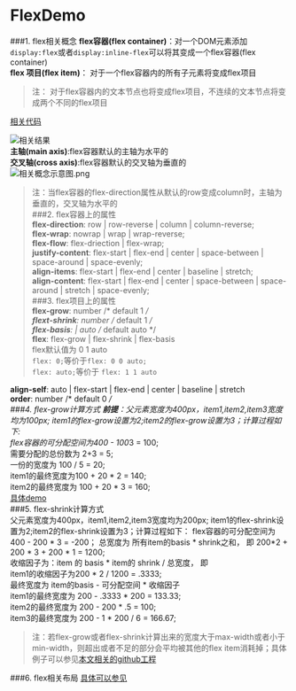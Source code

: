 # FlexDemo
###1. flex相关概念
**flex容器(flex container)**：对一个DOM元素添加```display:flex```或者```display:inline-flex```可以将其变成一个flex容器(flex container)  
**flex 项目(flex item)**： 对于一个flex容器内的所有子元素将变成flex项目  
>注： 对于flex容器内的文本节点也将变成flex项目，不连续的文本节点将变成两个不同的flex项目  
  
[相关代码]((https://github.com/zhangjing28/FlexDemo/blob/master/page/flexWithText.html) )  

![相关结果](https://upload-images.jianshu.io/upload_images/12275615-6ffaa5b0cf20032d.png?imageMogr2/auto-orient/strip%7CimageView2/2/w/1240)  
**主轴(main axis)**:flex容器默认的主轴为水平的  
**交叉轴(cross axis)**:flex容器默认的交叉轴为垂直的  
![相关概念示意图.png](https://upload-images.jianshu.io/upload_images/12275615-187a7930c0f5580b.png?imageMogr2/auto-orient/strip%7CimageView2/2/w/1240)  
>注：当flex容器的flex-direction属性从默认的row变成column时，主轴为垂直的，交叉轴为水平的  
###2. flex容器上的属性  
**flex-direction**: row | row-reverse | column | column-reverse;  
**flex-wrap**: nowrap | wrap | wrap-reverse;  
**flex-flow**: flex-driection | flex-wrap;  
**justify-content**: flex-start | flex-end | center | space-between | space-around | space-evenly;  
**align-items**: flex-start | flex-end | center | baseline | stretch;  
**align-content**: flex-start | flex-end | center | space-between | space-around | stretch | space-evenly;  
###3. flex项目上的属性  
**flex-grow**: number /* default 1 */  
**flext-shrink**: number /* default 1 */  
**flex-basis**: <length> | auto /* default auto */  
**flex**: flex-grow | flex-shrink | flex-basis  
> flex默认值为 0 1 auto  
```flex: 0;```等价于```flex: 0 0 auto;```  
```flex: auto;```等价于 ```flex: 1 1 auto```  
  
**align-self**: auto | flex-start | flex-end | center | baseline | stretch  
**order**: number /*  default  0 */  
###4. flex-grow计算方式
**前提**：父元素宽度为400px，item1,item2,item3宽度均为100px; item1的flex-grow设置为2;item2的flex-grow设置为3；计算过程如下:  
flex容器的可分配空间为400 - 100*3 = 100;  
需要分配的总份数为 2+3 = 5;  
一份的宽度为 100 / 5 = 20;  
item1的最终宽度为100 + 20 * 2 = 140;  
item2的最终宽度为 100 + 20 * 3 = 160;   
[具体demo]()  
###5. flex-shrink计算方式  
父元素宽度为400px，item1,item2,item3宽度均为200px; item1的flex-shrink设置为2;item2的flex-shrink设置为3；计算过程如下：
flex容器的可分配空间为400 - 200 * 3 = -200；
总宽度为 所有item的basis * shrink之和，  即
200*2 + 200 * 3 + 200 * 1 = 1200;  
收缩因子为：item 的 basis * item的 shrink / 总宽度，  即  
item1的收缩因子为200 * 2 / 1200 = .3333;  
最终宽度为 item的basis - 可分配空间 * 收缩因子    
item1的最终宽度为 200 - .3333 * 200 = 133.33;  
item2的最终宽度为 200 -  200 * .5 = 100;   
item3的最终宽度为 200 - 1 * 200 / 6 = 166.67;  
> 注：若flex-grow或者flex-shrink计算出来的宽度大于max-width或者小于min-width，则超出或者不足的部分会平均被其他的flex item消耗掉；具体例子可以参见[本文相关的github工程](https://github.com/zhangjing28/FlexDemo)    

###6. flex相关布局 
[具体可以参见](https://github.com/zhangjing28/FlexDemo/tree/master/layoutPage)

